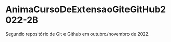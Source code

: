 # AnimaCursoDeExtensaoGiteGitHub2022-2B
Segundo repositório de Git e Github em outubro/novembro de 2022.
